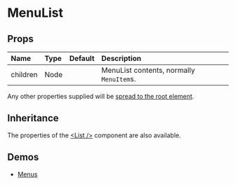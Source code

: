 <!--- This documentation is automatically generated, do not try to edit it. -->

# MenuList



## Props
| Name | Type | Default | Description |
|:-----|:-----|:--------|:------------|
| children | Node |  | MenuList contents, normally `MenuItem`s. |

Any other properties supplied will be [spread to the root element](/customization/api#spread).


## Inheritance

The properties of the [&lt;List /&gt;](/api/list) component are also available.

## Demos

- [Menus](/demos/menus)

